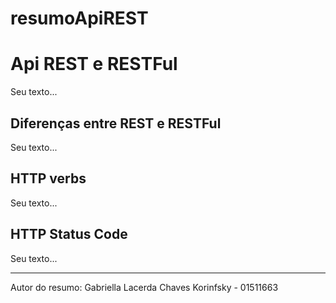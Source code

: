 # resumoApiREST

# Api REST e RESTFul

Seu texto...

## Diferenças entre REST e RESTFul

Seu texto...

## HTTP verbs

Seu texto...

## HTTP Status Code

Seu texto...

---

Autor do resumo: Gabriella Lacerda Chaves Korinfsky - 01511663
